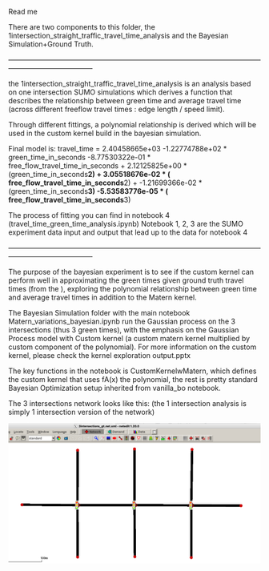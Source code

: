 Read me 


There are two components to this folder, the 1intersection_straight_traffic_travel_time_analysis and the Bayesian Simulation+Ground Truth. 

————————————————————————————————————————————————

the 1intersection_straight_traffic_travel_time_analysis is an analysis based on one intersection SUMO simulations which derives a function that describes the relationship between green time and average travel time (across different freeflow travel times : edge length / speed limit). 

Through different fittings, a polynomial relationship is derived which will be used in the custom kernel build in the bayesian simulation. 

Final model is:
    travel_time = 2.40458665e+03  -1.22774788e+02 * green_time_in_seconds -8.77530322e-01 * free_flow_travel_time_in_seconds +
    2.12125825e+00 * (green_time_in_seconds**2) + 3.05518676e-02 * ( free_flow_travel_time_in_seconds**2) +
    -1.21699366e-02 * (green_time_in_seconds**3) -5.53583776e-05 * ( free_flow_travel_time_in_seconds**3)

The process of fitting you can find in notebook 4 (travel_time_green_time_analysis.ipynb)
Notebook 1, 2, 3 are the SUMO experiment data input and output that lead up to the data for notebook 4

————————————————————————————————————————————————

The purpose of the bayesian experiment is to see if the custom kernel can perform well in approximating the green times given ground truth travel times (from the ), exploring the polynomial relationship between green time and average travel times in addition to the Matern kernel. 

The Bayesian Simulation folder with the main notebook Matern_variations_bayesian.ipynb run the Gaussian process on the 3 intersections (thus 3 green times), with the emphasis on the Gaussian Process model with Custom kernel (a custom matern kernel multiplied by custom component of the polynomial). For more information on the custom kernel, please check the kernel exploration output.pptx

The key functions in the notebook is CustomKernelwMatern, which defines the custom kernel that uses fA(x) the polynomial, the rest is pretty standard Bayesian Optimization setup inherited from vanilla_bo notebook. 

The 3 intersections network looks like this: (the 1 intersection analysis is simply 1 intersection version of the network)

![Alt text](3intersections_demo.png)



